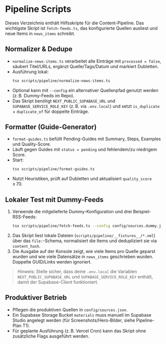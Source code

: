 # Pipeline Scripts

Dieses Verzeichnis enthält Hilfsskripte für die Content-Pipeline. Das wichtigste Skript ist `fetch-feeds.ts`, das konfigurierte Quellen ausliest und neue Items in `news_items` schreibt.

## Normalizer & Dedupe

- `normalize-news-items.ts` verarbeitet alle Einträge mit `processed = false`, säubert Titel/URLs, ergänzt Quelle/Tags/Datum und markiert Dubletten.
- Ausführung lokal:
  ```bash
  tsx scripts/pipeline/normalize-news-items.ts
  ```
- Optional kann mit `--config` ein alternativer Quellenpfad genutzt werden (z. B. Dummy-Feeds im Repo).
- Das Skript benötigt `NEXT_PUBLIC_SUPABASE_URL` und `SUPABASE_SERVICE_ROLE_KEY` (z. B. via `.env.local`) und setzt `is_duplicate` + `duplicate_of` für doppelte Einträge.

## Formatter (Guide-Generator)

- `format-guides.ts` befüllt Pending-Guides mit Summary, Steps, Examples und Quality-Score.
- Läuft gegen Guides mit `status = pending` und fehlendem/zu niedrigem Score.
- Start:
  ```bash
  tsx scripts/pipeline/format-guides.ts
  ```
- Nutzt Heuristiken, prüft auf Dubletten und aktualisiert `quality_score` ≥ 70.

## Lokaler Test mit Dummy-Feeds

1. Verwende die mitgelieferte Dummy-Konfiguration und drei Beispiel-RSS-Feeds:
   ```bash
   tsx scripts/pipeline/fetch-feeds.ts --config config/sources.dummy.json
   ```
2. Das Skript liest lokale Dateien (`scripts/pipeline/__fixtures__/*.xml`) über das `file:`-Schema, normalisiert die Items und dedupliziert sie via `content_hash`.
3. Die Ausgabe auf der Konsole zeigt, wie viele Items pro Quelle geparst wurden und wie viele Datensätze in `news_items` geschrieben wurden. Doppelte GUID/Links werden ignoriert.

> Hinweis: Stelle sicher, dass deine `.env.local` die Variablen `NEXT_PUBLIC_SUPABASE_URL` und `SUPABASE_SERVICE_ROLE_KEY` enthält, damit der Supabase-Client funktioniert.

## Produktiver Betrieb

- Pflegen die produktiven Quellen in `config/sources.json`.
- Ein Supabase Storage Bucket `materials` muss manuell im Supabase Studio angelegt werden (für Screenshots/Hero-Bilder, siehe Pipeline-Plan T1).
- Für geplante Ausführung (z. B. Vercel Cron) kann das Skript ohne zusätzliche Flags ausgeführt werden.
